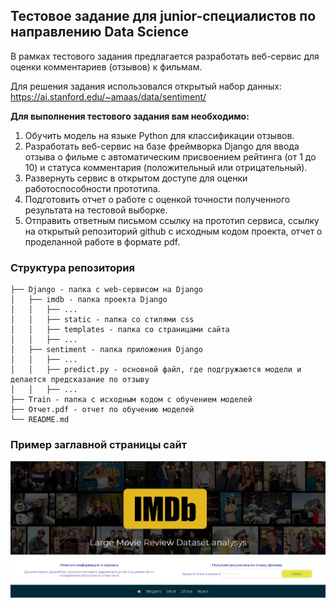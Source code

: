## Тестовое задание для junior-специалистов по направлению Data Science

В рамках тестового задания предлагается разработать веб-сервис для оценки комментариев (отзывов) к фильмам.

Для решения задания использовался открытый набор данных: https://ai.stanford.edu/~amaas/data/sentiment/

**Для выполнения тестового задания вам необходимо:**
1. Обучить модель на языке Python для классификации отзывов.
2. Разработать веб-сервис на базе фреймворка Django для ввода отзыва о фильме с автоматическим
присвоением рейтинга (от 1 до 10) и статуса комментария (положительный или отрицательный).
3. Развернуть сервис в открытом доступе для оценки работоспособности прототипа.
4. Подготовить отчет о работе с оценкой точности полученного результата на тестовой выборке.
5. Отправить ответным письмом ссылку на прототип сервиса, ссылку на открытый репозиторий github
с исходным кодом проекта, отчет о проделанной работе в формате pdf.

### Структура репозитория

```
├── Django - папка с web-сервисом на Django
│   ├── imdb - папка проекта Django
│   │   ├── ...
│   │   ├── static - папка со стилями css
│   │   ├── templates - папка со страницами сайта
│   │   ├── ...
│   ├── sentiment - папка приложения Django
│   │   ├── ...
│   │   ├── predict.py - основной файл, где подгружаются модели и делается предсказание по отзыву
│   │   ├── ...
├── Train - папка с исходным кодом с обучением моделей
├── Отчет.pdf - отчет по обучению моделей
└── README.md
```

### Пример заглавной страницы сайт
![Image alt](https://github.com/Adelaaas/movies_greenatom/raw/main/greenatom_web.png)
